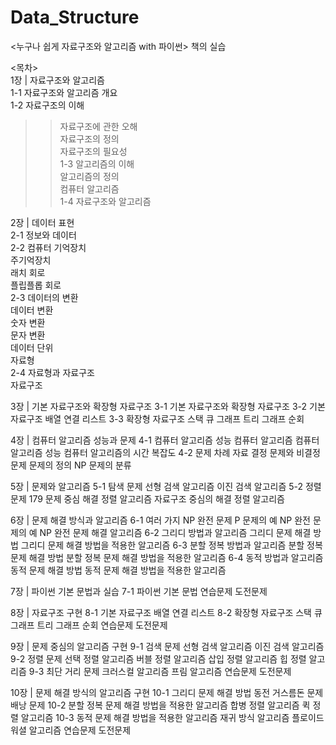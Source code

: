 # Data_Structure
&lt;누구나 쉽게 자료구조와 알고리즘 with 파이썬> 책의 실습 

<목차>  
1장 | 자료구조와 알고리즘  
1-1 자료구조와 알고리즘 개요  
1-2 자료구조의 이해  
>>자료구조에 관한 오해  
>>자료구조의 정의  
>>자료구조의 필요성  
1-3 알고리즘의 이해  
    알고리즘의 정의  
    컴퓨터 알고리즘  
1-4 자료구조와 알고리즘  

2장 | 데이터 표현  
2-1 정보와 데이터  
2-2 컴퓨터 기억장치  
  주기억장치  
  래치 회로  
  플립플롭 회로  
2-3 데이터의 변환  
  데이터 변환  
  숫자 변환  
  문자 변환  
  데이터 단위  
  자료형  
2-4 자료형과 자료구조  
  자료구조  
 
3장 | 기본 자료구조와 확장형 자료구조
3-1 기본 자료구조와 확장형 자료구조
3-2 기본 자료구조
  배열
  연결 리스트
3-3 확장형 자료구조
  스택
  큐
  그래프
  트리
  그래프 순회
 
4장 | 컴퓨터 알고리즘 성능과 문제
4-1 컴퓨터 알고리즘 성능
  컴퓨터 알고리즘
  컴퓨터 알고리즘 성능
  컴퓨터 알고리즘의 시간 복잡도
4-2 문제
  차례
  자료
  결정 문제와 비결정 문제
  문제의 정의
  NP 문제의 분류

5장 | 문제와 알고리즘
5-1 탐색 문제
  선형 검색 알고리즘
  이진 검색 알고리즘
5-2 정렬 문제 179
  문제 중심 해결 정렬 알고리즘
  자료구조 중심의 해결 정렬 알고리즘

6장 | 문제 해결 방식과 알고리즘
6-1 여러 가지 NP 완전 문제
  P 문제의 예
  NP 완전 문제의 예
  NP 완전 문제 해결 알고리즘
6-2 그리디 방법과 알고리즘
  그리디 문제 해결 방법
  그리디 문제 해결 방법을 적용한 알고리즘
6-3 분할 정복 방법과 알고리즘
  분할 정복 문제 해결 방법
  분할 정복 문제 해결 방법을
  적용한 알고리즘
6-4 동적 방법과 알고리즘
  동적 문제 해결 방법
  동적 문제 해결 방법을 적용한 알고리즘

7장 | 파이썬 기본 문법과 실습
7-1 파이썬 기본 문법
  연습문제
  도전문제

8장 | 자료구조 구현
8-1 기본 자료구조
  배열
  연결 리스트
8-2 확장형 자료구조
  스택
  큐
  그래프
  트리
  그래프 순회
  연습문제
  도전문제

9장 | 문제 중심의 알고리즘 구현
9-1 검색 문제
  선형 검색 알고리즘
  이진 검색 알고리즘
9-2 정렬 문제
  선택 정렬 알고리즘
  버블 정렬 알고리즘
  삽입 정렬 알고리즘
  힙 정렬 알고리즘
9-3 최단 거리 문제
  크러스컬 알고리즘
  프림 알고리즘
  연습문제
  도전문제
 
10장 | 문제 해결 방식의 알고리즘 구현
10-1 그리디 문제 해결 방법
  동전 거스름돈 문제
  배낭 문제
10-2 분할 정복 문제 해결 방법을 적용한 알고리즘
  합병 정렬 알고리즘
  퀵 정렬 알고리즘
10-3 동적 문제 해결 방법을 적용한 알고리즘
  재귀 방식 알고리즘
  플로이드 워셜 알고리즘
  연습문제
  도전문제

 
